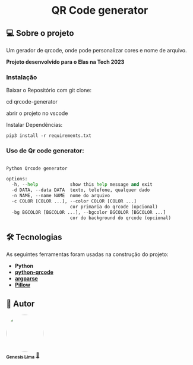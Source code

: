 <h1 align="center">QR Code generator</h1>

## 💻 Sobre o projeto

Um gerador de qrcode, onde pode personalizar cores e nome de arquivo.

**Projeto desenvolvido para o Elas na Tech 2023**

### Instalação

Baixar o Repositório com git clone:

cd qrcode-generator

abrir o projeto no vscode

Instalar Dependências:

```
pip3 install -r requirements.txt
```

### Uso de Qr code generator:

```py

Python Qrcode generator

options:
  -h, --help            show this help message and exit
  -d DATA, --data DATA  texto, telefone, qualquer dado
  -n NAME, --name NAME  nome do arquivo
  -c COLOR [COLOR ...], --color COLOR [COLOR ...]
                        cor primaria do qrcode (opcional)
  -bg BGCOLOR [BGCOLOR ...], --bgcolor BGCOLOR [BGCOLOR ...]
                        cor do background do qrcode (opcional)


```

## 🛠 Tecnologias

As seguintes ferramentas foram usadas na construção do projeto:

-   **Python**
-   **[python-qrcode](https://github.com/lincolnloop/python-qrcode)**
-   **[argparse](https://docs.python.org/3/library/argparse.html)**
-   **[Pillow](https://pypi.org/project/Pillow/)**

## 🦸 Autor

<a href="https://github.com/g-101">
 <img style="border-radius: 50%;" src="https://github.com/g-101.png" width="100px;" alt=""/>
 <br />
 <sub><b>Genesis Lima</b></sub></a> <a href="https://github.com/g-101" title="github profile">🚀</a>
